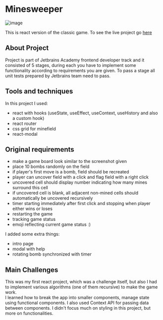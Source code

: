 # Minesweeper

![image](https://user-images.githubusercontent.com/36601103/112132582-114fda80-8bcb-11eb-9ac8-5be0f05a8354.png)

This is react version of the classic game.
To see the live project go [here](https://minesweeper-mbart13.vercel.app)

## About Project
Project is part of Jetbrains Academy frontend developer track and it consisted of 5 stages, during each you have to implement some functionality according to requirements you are given. To pass a stage all unit tests prepared by Jetbrains team need to pass.

## Tools and techniques
In this project I used:
- react with hooks (useState, useEffect, useContext, useHistory and also a custom hook)
- react router
- css grid for minefield
- react-modal

## Original requirements
- make a game board look similar to the screenshot given
- place 10 bombs randomly on the field
- if player's first move is a bomb, field should be recreated
- player can uncover field with a click and flag field with a right click
- uncovered cell should display number indicating how many mines surround this cell
- if uncovered cell is blank, all adjacent non-mined cells should automatically be uncovered recursively
- timer starting immediately after first click and stopping when player either wins or loses
- restarting the game
- tracking game status
- emoji reflecting current game status :)

I added some extra things:
- intro page
- modal with help
- rotating bomb synchronized with timer


## Main Challenges
This was my first react project, which was a challenge itself, but also I had to implement various algorithms (one of them recursive) to make the game work.  
I learned how to break the app into smaller components, manage state using functional components. I also used Context API for passing data between components. 
I didn't focus much on styling in this project, but more on functionalities.
